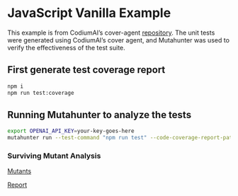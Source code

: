 # JavaScript Vanilla Example

This example is from CodiumAI’s cover-agent [repository](https://github.com/Codium-ai/cover-agent/tree/main/templated_tests/js_vanilla). The unit tests were generated using CodiumAI’s cover agent, and Mutahunter was used to verify the effectiveness of the test suite.

## First generate test coverage report

```bash
npm i
npm run test:coverage
```

## Running Mutahunter to analyze the tests

```bash
export OPENAI_API_KEY=your-key-goes-here
mutahunter run --test-command "npm run test" --code-coverage-report-path "coverage/coverage.xml" --only-mutate-file-paths "ui.js" --model "gpt-4o-mini"
```

### Surviving Mutant Analysis

[Mutants](./mutants.json)

[Report](./mutant_analysis.md)
